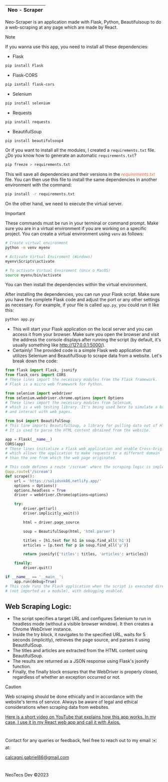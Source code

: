 | Neo - Scraper  |
-----------------|

Neo-Scraper is an application made with Flask, Python, Beautifulsoup to do a web-scraping at any page which are made by React.

>[!Note]
>If you wanna use this app, you need to install all these dependencies:

- Flask
```bash
pip install Flask
```
- Flask-CORS
```bash
pip isntall flask-cors
```
- Selenium
```bash
pip install selenium
```
- Requests
```bash
pip install requests
```
- BeautifulSoup
```bash
pip install beautifulsoup4
```
Or if you want to install all the modules, I created a `requirements.txt` file. ¿Do you know how to generate an automatic `requirements.txt`?
```bash
pip freeze > requirements.txt
```
This will save all dependencies and their versions in the <i style="color:tomato">requirements.txt</i> file. You can then use this file to install the same dependencies in another environment with the command:

```bash
pip install -r requirements.txt
```

On the other hand, we need to execute the virtual server.
>[!Important]
>These commands must be run in your terminal or command prompt. Make sure you are in a virtual environment if you are working on a specific project. You can create a virtual environment using `venv` as follows:

```bash
# Create virtual environment
python -m venv myenv

# Activate Virtual Enviroment (Windows)
myenv\Scripts\activate

# To activate Virtual Enviroment (Unix o MacOS)
source myenv/bin/activate
```
You can then install the dependencies within the virtual environment.

After installing the dependencies, you can run your Flask script. Make sure you have the complete Flask code and adjust the port or any other settings as necessary. For example, if your file is called `app.py`, you could run it like this:
```bash
python app.py
```
- This will start your Flask application on the local server and you can access it from your browser. Make sure you open the browser and visit the address the console displays after running the script (by default, it's usually something like http://127.0.0.1:5000/).
- Certainly! The provided code is a simple Flask web application that utilizes Selenium and BeautifulSoup to scrape data from a website. Let's break down the code:
```python
from flask import Flask, jsonify
from flask_cors import CORS
# These lines import the necessary modules from the Flask framework.
# Flask is a micro web framework for Python.

from selenium import webdriver
from selenium.webdriver.chrome.options import Options
# These lines import the necessary modules from Selenium,
# which is a web testing library. It's being used here to simulate a browser
# and interact with web pages.

from bs4 import BeautifulSoup
# This line imports BeautifulSoup, a library for pulling data out of HTML and XML files.
# It is used to parse the HTML content obtained from the website.

app = Flask(__name__) 
CORS(app)
# These lines initialize a Flask web application and enable Cross-Origin Resource Sharing (CORS),
# which allows the application to make requests to a different domain
# than the one from which the web page originated.

# This code defines a route '/scream' where the scraping logic is implemented.
@app.route('/scream')
def scrape():
    url = 'https://solidsnk86.netlify.app/'
    options = Options()
    options.headless = True
    driver = webdriver.Chrome(options=options)

    try:
        driver.get(url)
        driver.implicitly_wait(5)

        html = driver.page_source

        soup = BeautifulSoup(html, 'html.parser')

        titles = [h1.text for h1 in soup.find_all('h1')]
        articles = [p.text for p in soup.find_all('p')]

        return jsonify({'titles': titles, 'articles': articles})

    finally:
        driver.quit()

if __name__ == '__main__':
    app.run(debug=True)
# This code runs the Flask application when the script is executed directly
# (not imported as a module), with debugging enabled.
```

## Web Scraping Logic:
- The script specifies a target URL and configures Selenium to run in headless mode (without a visible browser window). It then creates a Chrome WebDriver instance.
- Inside the try block, it navigates to the specified URL, waits for 5 seconds (implicitly), retrieves the page source, and parses it using BeautifulSoup.
- The titles and articles are extracted from the HTML content using BeautifulSoup.
- The results are returned as a JSON response using Flask's jsonify function.
- Finally, the finally block ensures that the WebDriver is properly closed, regardless of whether an exception occurred or not.

> [!CAUTION]
>  Web scraping should be done ethically and in accordance with the website's terms of service. Always be aware of legal and ethical
> considerations when scraping data from websites.

<a href='https://youtu.be/_rqO9D4aFAw' target='_blank'>
    Here is a short video on YouTube that explains how this app works. In my case, I use it in my React web app and call it with Axios.
</a>

#

<p>Contact for any queries or feedback, feel free to reach out to my email ✉️ at:</p>
<a href="mailto: calcagni.gabriel86@gmail.com">calcagni.gabriel86@gmail.com</a>

#

<footer style="align: center">NeoTecs Dev ©2023</footer>

